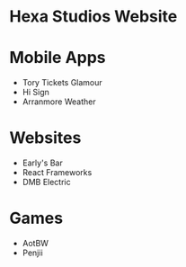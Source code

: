 # Hexa Studios Website

# Mobile Apps
* Tory Tickets Glamour
* Hi Sign
* Arranmore Weather

# Websites
* Early's Bar
* React Frameworks
* DMB Electric

# Games
* AotBW
* Penjii


